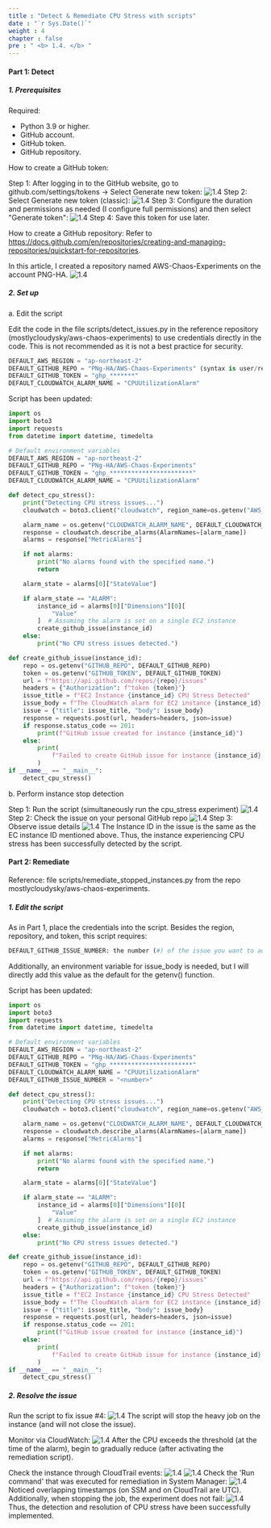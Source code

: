 ```yaml
---
title : "Detect & Remediate CPU Stress with scripts"
date : "`r Sys.Date()`"
weight : 4
chapter : false
pre : " <b> 1.4. </b> "
---
```


#### Part 1: Detect
##### 1. Prerequisites

Required:
- Python 3.9 or higher.
- GitHub account.
- GitHub token.
- GitHub repository.

How to create a GitHub token:

Step 1: After logging in to the GitHub website, go to github.com/settings/tokens -> Select Generate new token:
![1.4](/images/1/1.4/Picture1.png)
Step 2: Select Generate new token (classic):
![1.4](/images/1/1.4/Picture2.png)
Step 3: Configure the duration and permissions as needed (I configure full permissions) and then select "Generate token":
![1.4](/images/1/1.4/Picture3.png)
Step 4: Save this token for use later.

How to create a GitHub repository: Refer to https://docs.github.com/en/repositories/creating-and-managing-repositories/quickstart-for-repositories.

In this article, I created a repository named AWS-Chaos-Experiments on the account PNG-HA.
![1.4](/images/1/1.4/Picture4.png)
##### 2. Set up
a. Edit the script

Edit the code in the file scripts/detect_issues.py in the reference repository (mostlycloudysky/aws-chaos-experiments) to use credentials directly in the code. This is not recommended as it is not a best practice for security.

```python
DEFAULT_AWS_REGION = "ap-northeast-2"
DEFAULT_GITHUB_REPO = "PNg-HA/AWS-Chaos-Experiments" (syntax is user/repo)
DEFAULT_GITHUB_TOKEN = "ghp_*******"
DEFAULT_CLOUDWATCH_ALARM_NAME = "CPUUtilizationAlarm"
```

Script has been updated:

```python
import os
import boto3
import requests
from datetime import datetime, timedelta

# Default environment variables
DEFAULT_AWS_REGION = "ap-northeast-2"
DEFAULT_GITHUB_REPO = "PNg-HA/AWS-Chaos-Experiments"
DEFAULT_GITHUB_TOKEN = "ghp_***********************"
DEFAULT_CLOUDWATCH_ALARM_NAME = "CPUUtilizationAlarm"

def detect_cpu_stress():
    print("Detecting CPU stress issues...")
    cloudwatch = boto3.client("cloudwatch", region_name=os.getenv("AWS_REGION", DEFAULT_AWS_REGION))

    alarm_name = os.getenv("CLOUDWATCH_ALARM_NAME", DEFAULT_CLOUDWATCH_ALARM_NAME)
    response = cloudwatch.describe_alarms(AlarmNames=[alarm_name])
    alarms = response["MetricAlarms"]

    if not alarms:
        print("No alarms found with the specified name.")
        return

    alarm_state = alarms[0]["StateValue"]

    if alarm_state == "ALARM":
        instance_id = alarms[0]["Dimensions"][0][
            "Value"
        ]  # Assuming the alarm is set on a single EC2 instance
        create_github_issue(instance_id)
    else:
        print("No CPU stress issues detected.")

def create_github_issue(instance_id):
    repo = os.getenv("GITHUB_REPO", DEFAULT_GITHUB_REPO)
    token = os.getenv("GITHUB_TOKEN", DEFAULT_GITHUB_TOKEN)
    url = f"https://api.github.com/repos/{repo}/issues"
    headers = {"Authorization": f"token {token}"}
    issue_title = f"EC2 Instance {instance_id} CPU Stress Detected"
    issue_body = f"The CloudWatch alarm for EC2 instance {instance_id} is in the ALARM state, indicating high CPU utilization. Remediation action is required."
    issue = {"title": issue_title, "body": issue_body}
    response = requests.post(url, headers=headers, json=issue)
    if response.status_code == 201:
        print(f"GitHub issue created for instance {instance_id}")
    else:
        print(
            f"Failed to create GitHub issue for instance {instance_id}: {response.text}"
        )
if __name__ == "__main__":
    detect_cpu_stress()
```
b. Perform instance stop detection

Step 1: Run the script (simultaneously run the cpu_stress experiment)
![1.4](/images/1/1.4/Picture5.png)
Step 2: Check the issue on your personal GitHub repo
![1.4](/images/1/1.4/Picture6.png)
Step 3: Observe issue details
![1.4](/images/1/1.4/Picture7.png)
The Instance ID in the issue is the same as the EC instance ID mentioned above. Thus, the instance experiencing CPU stress has been successfully detected by the script.


#### Part 2: Remediate

Reference: file scripts/remediate_stopped_instances.py from the repo mostlycloudysky/aws-chaos-experiments.

##### 1. Edit the script

As in Part 1, place the credentials into the script. Besides the region, repository, and token, this script requires:

```python
DEFAULT_GITHUB_ISSUE_NUMBER: the number (#) of the issue you want to address.
```
Additionally, an environment variable for issue_body is needed, but I will directly add this value as the default for the getenv() function.

Script has been updated:

```python
import os
import boto3
import requests
from datetime import datetime, timedelta

# Default environment variables
DEFAULT_AWS_REGION = "ap-northeast-2"
DEFAULT_GITHUB_REPO = "PNg-HA/AWS-Chaos-Experiments"
DEFAULT_GITHUB_TOKEN = "ghp_***********************"
DEFAULT_CLOUDWATCH_ALARM_NAME = "CPUUtilizationAlarm"
DEFAULT_GITHUB_ISSUE_NUMBER = "<number>"

def detect_cpu_stress():
    print("Detecting CPU stress issues...")
    cloudwatch = boto3.client("cloudwatch", region_name=os.getenv("AWS_REGION", DEFAULT_AWS_REGION))

    alarm_name = os.getenv("CLOUDWATCH_ALARM_NAME", DEFAULT_CLOUDWATCH_ALARM_NAME)
    response = cloudwatch.describe_alarms(AlarmNames=[alarm_name])
    alarms = response["MetricAlarms"]

    if not alarms:
        print("No alarms found with the specified name.")
        return

    alarm_state = alarms[0]["StateValue"]

    if alarm_state == "ALARM":
        instance_id = alarms[0]["Dimensions"][0][
            "Value"
        ]  # Assuming the alarm is set on a single EC2 instance
        create_github_issue(instance_id)
    else:
        print("No CPU stress issues detected.")

def create_github_issue(instance_id):
    repo = os.getenv("GITHUB_REPO", DEFAULT_GITHUB_REPO)
    token = os.getenv("GITHUB_TOKEN", DEFAULT_GITHUB_TOKEN)
    url = f"https://api.github.com/repos/{repo}/issues"
    headers = {"Authorization": f"token {token}"}
    issue_title = f"EC2 Instance {instance_id} CPU Stress Detected"
    issue_body = f"The CloudWatch alarm for EC2 instance {instance_id} is in the ALARM state, indicating high CPU utilization. Remediation action is required."
    issue = {"title": issue_title, "body": issue_body}
    response = requests.post(url, headers=headers, json=issue)
    if response.status_code == 201:
        print(f"GitHub issue created for instance {instance_id}")
    else:
        print(
            f"Failed to create GitHub issue for instance {instance_id}: {response.text}"
        )
if __name__ == "__main__":
    detect_cpu_stress()
```

##### 2. Resolve the issue

Run the script to fix issue #4:
![1.4](/images/1/1.4/Picture8.png)
The script will stop the heavy job on the instance (and will not close the issue).

Monitor via CloudWatch:
![1.4](/images/1/1.4/Picture9.png)
After the CPU exceeds the threshold (at the time of the alarm), begin to gradually reduce (after activating the remediation script).

Check the instance through CloudTrail events:
![1.4](/images/1/1.4/Picture10.png)
![1.4](/images/1/1.4/Picture11.png)
Check the 'Run command' that was executed for remediation in System Manager:
![1.4](/images/1/1.4/Picture12.png)
Noticed overlapping timestamps (on SSM and on CloudTrail are UTC). Additionally, when stopping the job, the experiment does not fail:
![1.4](/images/1/1.4/Picture13.png)
Thus, the detection and resolution of CPU stress have been successfully implemented.
